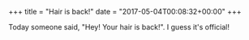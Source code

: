 +++
title = "Hair is back!"
date = "2017-05-04T00:08:32+00:00"
+++

Today someone said, "Hey! Your hair is back!". I guess it's official!
			